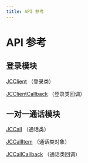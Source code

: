 ```yaml
---
title: API 参考
---
```

# API 参考

## 登录模块

[JCClient](/portal/reference/V2.1/windows/C++/html/class_j_c_client.html)
（登录类）

[JCClientCallback](/portal/reference/V2.1/windows/C++/html/class_j_c_client_callback.html)
（登录类回调）

## 一对一通话模块

[JCCall](/portal/reference/V2.1/windows/C++/html/class_j_c_call.html)
（通话类）

[JCCallItem](/portal/reference/V2.1/windows/C++/html/class_j_c_call_item.html)
（通话类对象）

[JCCallCallback](/portal/reference/V2.1/windows/C++/html/class_j_c_call_callback.html)
（通话类回调）

